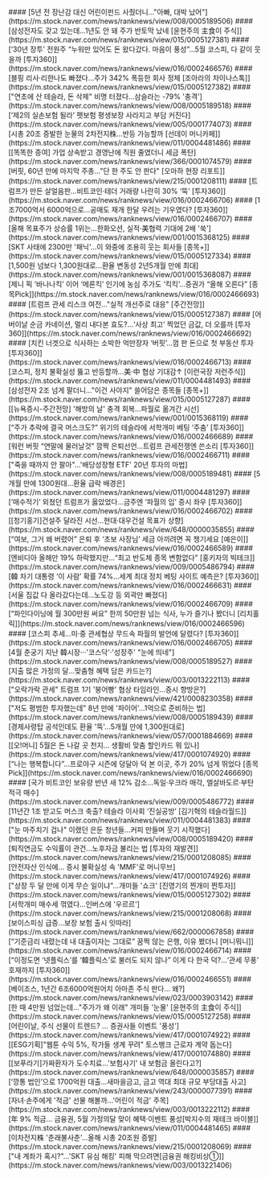 <head><meta charset="utf-8"><title>Vers : 20250504_1000 </title></head>
#### [5년 전 장난감 대신 어린이펀드 사줬더니…"아빠, 대박 났어"](https://m.stock.naver.com/news/ranknews/view/008/0005189506)
#### [삼성전자도 갖고 있는데…1년도 안 돼 주가 반토막 났네 [윤현주의 主食이 주식]](https://m.stock.naver.com/news/ranknews/view/015/0005127381)
#### [‘30년 장투’ 전원주 “누워만 있어도 돈 왔다갔다. 마음이 풍성”…5월 코스피, 다 같이 웃을까 [투자360]](https://m.stock.naver.com/news/ranknews/view/016/0002466576)
#### [블핑 리사·리한나도 빠졌다…주가 342% 폭등한 회사 정체 [조아라의 차이나스톡]](https://m.stock.naver.com/news/ranknews/view/015/0005127382)
#### ["연초에 산 테슬라, 돈 삭제" 비명 터졌다…삼슬라는 -79% '충격'](https://m.stock.naver.com/news/ranknews/view/008/0005189518)
#### [‘제2의 실손보험 될라’ 펫보험 평생보장 사라지고 부담 커진다](https://m.stock.naver.com/news/ranknews/view/005/0001774073)
#### [시총 20조 증발한 눈물의 2차전지株…반등 가능할까 [선데이 머니카페]](https://m.stock.naver.com/news/ranknews/view/011/0004481486)
#### [[똑똑한 증여] 가업 상속받고 경영난에 직원 줄였더니 세금 폭탄](https://m.stock.naver.com/news/ranknews/view/366/0001074579)
#### [버핏, 60년 만에 마지막 주총…"단 한 주도 안 판다" [오마하 현장 리포트]](https://m.stock.naver.com/news/ranknews/view/215/0001208111)
#### [트럼프가 만든 살얼음판…비트코인·테더 거래량 나란히 30% ‘뚝’ [투자360]](https://m.stock.naver.com/news/ranknews/view/016/0002466706)
#### [1조7000억서 6000억으로…공매도 재개 한달 우려는 기우였다? [투자360]](https://m.stock.naver.com/news/ranknews/view/016/0002466707)
#### [올해 목표주가 상승률 1위는…한화오션, 실적·美협력 기대에 2배 '쑥'](https://m.stock.naver.com/news/ranknews/view/001/0015368125)
#### [SKT 사태에 2300만 '패닉'…이 와중에 조용히 웃는 회사들 [종목+]](https://m.stock.naver.com/news/ranknews/view/015/0005127334)
#### [1,500원 넘보다 1,300원대로…환율 변동성 2년5개월 만에 최대](https://m.stock.naver.com/news/ranknews/view/001/0015368087)
#### [제니 픽 ‘바나나킥’ 이어 ‘메론킥’ 인기에 농심 주가도 ‘킥킥’…증권가 “올해 오른다” [종목Pick]](https://m.stock.naver.com/news/ranknews/view/016/0002466693)
#### [트럼프 관세 리스크 여전…"실적 개선주로 대응" [주간전망]](https://m.stock.naver.com/news/ranknews/view/015/0005127387)
#### [어버이날 순금 카네이션, 멀리 내다본 효도?…‘사상 최고’ 찍었던 금값, 더 오를까 [투자360]](https://m.stock.naver.com/news/ranknews/view/016/0002466692)
#### [치킨 너겟으로 식사하는 소박한 억만장자 ‘버핏’…껌 판 돈으로 첫 부동산 투자 [투자360]](https://m.stock.naver.com/news/ranknews/view/016/0002466713)
#### [코스피, 정치 불확실성 뚫고 반등할까…美·中 협상 기대감↑ [이런국장 저런주식]](https://m.stock.naver.com/news/ranknews/view/011/0004481493)
#### [삼성전자 2조 넘게 팔더니…"이건 사야지" 쓸어담은 종목들 [종목+]](https://m.stock.naver.com/news/ranknews/view/015/0005127287)
#### [[뉴욕증시-주간전망] '해방의 날' 충격 회복…파월로 옮겨간 시선](https://m.stock.naver.com/news/ranknews/view/001/0015368119)
#### [“주가 추락에 결국 머스크도?” 위기의 테슬라에 서학개미 베팅 ‘주춤’ [투자360]](https://m.stock.naver.com/news/ranknews/view/016/0002466689)
#### [워런 버핏 “연말에 물러날것” 깜짝 은퇴선언…트럼프 관세전쟁엔 쓴소리 [투자360]](https://m.stock.naver.com/news/ranknews/view/016/0002466711)
#### ["죽을 때까지 안 팔아"…'배당성장형 ETF' 20년 투자의 마법](https://m.stock.naver.com/news/ranknews/view/008/0005189481)
#### [5개월 만에 1300원대…환율 급락 배경은](https://m.stock.naver.com/news/ranknews/view/011/0004481297)
#### [‘매수적기’ 외쳤던 트럼프가 옳았었다…금주엔 ‘파월의 입’ 증시 좌우 [투자360]](https://m.stock.naver.com/news/ranknews/view/016/0002466702)
#### [[청기홍기]건설주 달라진 시선…현대·대우건설 목표가 상향](https://m.stock.naver.com/news/ranknews/view/648/0000035855)
#### [“여보, 그거 왜 버렸어” 은퇴 후 ‘초보 사장님’ 세금 아끼려면 꼭 챙기세요 [예은이]](https://m.stock.naver.com/news/ranknews/view/016/0002466589)
#### [엔비디아 올해만 19% 하락했지만...“최고 반도체 종목 변함없다” [홍키자의 빅테크]](https://m.stock.naver.com/news/ranknews/view/009/0005486794)
#### [韓 차기 대통령 ‘이 사람’ 확률 74%…세계 최대 정치 베팅 사이트 예측은? [투자360]](https://m.stock.naver.com/news/ranknews/view/016/0002466631)
#### [서울 집값 다 올라갔다는데…노도강 등 외곽만 빠졌다](https://m.stock.naver.com/news/ranknews/view/016/0002466709)
#### [“파인다이닝에 월 300만원 써요” 한끼 50만원 넘는 식사, 누가 즐기나 봤더니 [리치홀릭]](https://m.stock.naver.com/news/ranknews/view/016/0002466596)
#### [코스피 추세…미·중 관세협상 무드속 파월의 발언에 달렸다? [투자360]](https://m.stock.naver.com/news/ranknews/view/016/0002466705)
#### [4월 춘궁기 지난 韓시장···'코스닥'·'성장주' "눈에 띄네"](https://m.stock.naver.com/news/ranknews/view/008/0005189527)
#### [지출 많은 가정의 달…맞춤형 혜택 담은 카드는?](https://m.stock.naver.com/news/ranknews/view/003/0013222113)
#### ["오락가락 관세" 트럼프 1기 '붕어빵' 협상 타임라인…증시 향방은?](https://m.stock.naver.com/news/ranknews/view/421/0008230358)
#### ["저도 평범한 투자했는데" 8년 만에 '파이어'…1억으로 준비하는 법](https://m.stock.naver.com/news/ranknews/view/008/0005189439)
#### [경제사령탑 공석인데도 환율 '뚝'…5개월 만에 1,300원대로](https://m.stock.naver.com/news/ranknews/view/057/0001884669)
#### [[오!머니] 5월은 돈 나갈 곳 천지… 생활비 맞춤 할인카드 뭐 있나](https://m.stock.naver.com/news/ranknews/view/417/0001074920)
#### [“나는 행복합니다”…프로야구 시즌에 덩달아 덕 본 이곳, 주가 20% 넘게 뛰었다 [종목Pick]](https://m.stock.naver.com/news/ranknews/view/016/0002466690)
#### [국가 비트코인 보유량 반년 새 12% 감소…독일·우크라 매각, 엘살바도르·부탄 적극 매수](https://m.stock.naver.com/news/ranknews/view/009/0005486772)
#### [11년간 1조 받고도 머스크 축출? 테슬라 이사회 ‘진실공방’ [김기혁의 테슬라월드]](https://m.stock.naver.com/news/ranknews/view/011/0004481383)
#### ["눈 마주치기 겁나" 이랬던 은둔 청년들…커피 만들며 웃기 시작했다](https://m.stock.naver.com/news/ranknews/view/008/0005189420)
#### [퇴직연금도 수익률이 관건…노후자금 불리는 법 [투자의 재발견]](https://m.stock.naver.com/news/ranknews/view/215/0001208085)
#### [안전자산 인식에… 증시 불확실성 속 'MMF'로 머니무브](https://m.stock.naver.com/news/ranknews/view/417/0001074926)
#### ["상장 두 달 만에 이게 무슨 일이냐"…개미들 '쇼크' [진영기의 찐개미 찐투자]](https://m.stock.naver.com/news/ranknews/view/015/0005127302)
#### [서학개미 매수세 꺾였다...인버스에 '우르르'](https://m.stock.naver.com/news/ranknews/view/215/0001208068)
#### [보이스피싱 급증…보장 보험 출시 잇따라](https://m.stock.naver.com/news/ranknews/view/662/0000067858)
#### [“기준금리 내렸는데 내 대출이자는 그대로” 꿈쩍 않는 은행, 이유 봤더니 [머니뭐니]](https://m.stock.naver.com/news/ranknews/view/016/0002466714)
#### [“이정도면 ‘넷플릭스’를 ‘韓플릭스’로 불러도 되지 않나” 이게 다 한국 덕?…‘관세 무풍’ 호재까지 [투자360]](https://m.stock.naver.com/news/ranknews/view/016/0002466551)
#### [베이조스, 1년간 6조6000억원어치 아마존 주식 판다… 왜?](https://m.stock.naver.com/news/ranknews/view/023/0003903142)
#### [한 때 4만원 넘었는데…"주가가 왜 이래" 개미들 '눈물' [윤현주의 主食이 주식]](https://m.stock.naver.com/news/ranknews/view/015/0005127258)
#### [어린이날, 주식 선물이 트렌드? … 증권사들 이벤트 '풍성'](https://m.stock.naver.com/news/ranknews/view/417/0001074922)
#### [[ESG기획]"웹툰 수익 5%, 작가들 생계 꾸려" 토스뱅크 근로자 계약 돕는다](https://m.stock.naver.com/news/ranknews/view/417/0001074880)
#### [[보푸라기]가짜환자가 도수치료…'보험사기' 내 보험금 올린다고?](https://m.stock.naver.com/news/ranknews/view/648/0000035857)
#### [‘깡통 법인’으로 1700억원 대출…새마을금고, 금고 역대 최대 규모 부당대출 사고](https://m.stock.naver.com/news/ranknews/view/243/0000077391)
#### [자녀·손주에게 '적금' 선물 해볼까…'어린이 적금' 주목](https://m.stock.naver.com/news/ranknews/view/003/0013222112)
#### [年 9% 적금… 금융권, 5월 가정의달 맞이 혜택·이벤트 풍성[박지수의 재테크 바이블]](https://m.stock.naver.com/news/ranknews/view/011/0004481465)
#### [이차전지株 '춘래불사춘'...올해 시총 20조원 증발](https://m.stock.naver.com/news/ranknews/view/215/0001208069)
#### ["내 계좌가 혹시?"…'SKT 유심 해킹' 피해 막으려면[금융권 해킹비상①]](https://m.stock.naver.com/news/ranknews/view/003/0013221406)
